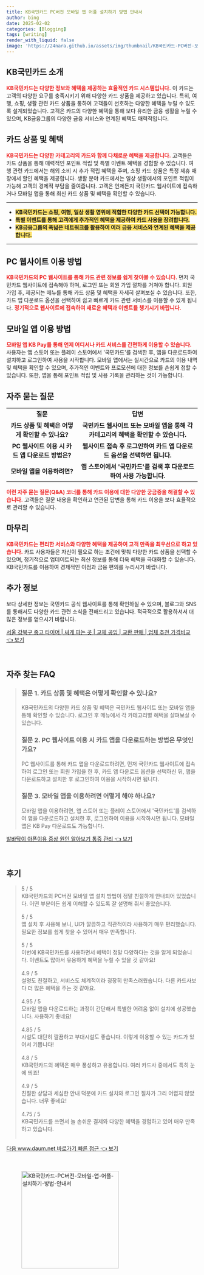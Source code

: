 ```yaml
---
title: KB국민카드 PC버전 모바일 앱 어플 설치하기 방법 안내서
author: bing
date: 2025-02-02
categories: [Blogging]
tags: [writing]
render_with_liquid: false
image: 'https://24nara.github.io/assets/img/thumbnail/KB국민카드-PC버전-모바일-앱-어플-설치하기-방법-안내서.webp'
---
```



<h2 id='KB국민카드_소개'>KB국민카드 소개</h2>

<p><b><span style="color: #ee2323;">KB국민카드는 다양한 정보와 혜택을 제공하는 효율적인 카드 시스템입니다.</span></b> 이 카드는 고객의 다양한 요구를 충족시키기 위해 다양한 카드 상품을 제공하고 있습니다. 특히, 여행, 쇼핑, 생활 관련 카드 상품을 통하여 고객들이 선호하는 다양한 혜택을 누릴 수 있도록 설계되었습니다. 고객은 카드의 다양한 혜택을 통해 보다 유리한 금융 생활을 누릴 수 있으며, KB금융그룹의 다양한 금융 서비스와 연계된 혜택도 매력적입니다.</p>

<h2 id='카드상품_및_혜택'>카드 상품 및 혜택</h2>

<p><b><span style="color: #ee2323;">KB국민카드는 다양한 카테고리의 카드와 함께 다채로운 혜택을 제공합니다.</span></b> 고객들은 카드 상품을 통해 매력적인 포인트 적립 및 특별 이벤트 혜택을 경험할 수 있습니다. 여행 관련 카드에서는 해외 소비 시 추가 적립 혜택을 주며, 쇼핑 카드 상품은 특정 제휴 매장에서 할인 혜택을 제공합니다. 생활 분야 카드에서는 일상 생활에서의 포인트 적립이 가능해 고객의 경제적 부담을 줄여줍니다. 고객은 언제든지 국민카드 웹사이트에 접속하거나 모바일 앱을 통해 최신 카드 상품 및 혜택을 확인할 수 있습니다.</p>

<hr />

<ul>
    <li><b><span style="background-color: #ffe066;">KB국민카드는 쇼핑, 여행, 일상 생활 영위에 적합한 다양한 카드 선택이 가능합니다.</span></b></li>
    <li><b><span style="background-color: #ffe066;">특별 이벤트를 통해 고객에게 추가적인 혜택을 제공하여 카드 사용을 장려합니다.</span></b></li>
    <li><b><span style="background-color: #ffe066;">KB금융그룹의 폭넓은 네트워크를 활용하여 여러 금융 서비스와 연계된 혜택을 제공합니다.</span></b></li>
</ul>

<hr />

<h2 id='PC웹사이트_이용_방법'>PC 웹사이트 이용 방법</h2>

<p><b><span style="color: #ee2323;">KB국민카드의 PC 웹사이트를 통해 카드 관련 정보를 쉽게 찾아볼 수 있습니다.</span></b> 먼저 국민카드 웹사이트에 접속해야 하며, 로그인 또는 회원 가입 절차를 거쳐야 합니다. 회원 가입 후, 제공되는 메뉴를 통해 카드 상품 및 혜택을 자세히 살펴보실 수 있습니다. 또한, 카드 앱 다운로드 옵션을 선택하여 쉽고 빠르게 카드 관련 서비스를 이용할 수 있게 됩니다. <b><span style="color: #ee2323;">정기적으로 웹사이트에 접속하여 새로운 혜택과 이벤트를 챙기시기 바랍니다.</span></b></p>

<h2 id='모바일앱_이용_방법'>모바일 앱 이용 방법</h2>

<p><b><span style="color: #ee2323;">모바일 앱 KB Pay를 통해 언제 어디서나 카드 서비스를 간편하게 이용할 수 있습니다.</span></b> 사용자는 앱 스토어 또는 플레이 스토어에서 '국민카드'를 검색한 후, 앱을 다운로드하여 설치하고 로그인하여 사용을 시작합니다. 모바일 앱에서는 실시간으로 카드의 이용 내역 및 혜택을 확인할 수 있으며, 추가적인 이벤트와 프로모션에 대한 정보를 손쉽게 접할 수 있습니다. 또한, 앱을 통해 포인트 적립 및 사용 기록을 관리하는 것이 가능합니다.</p>

<h2 id='자주_묻는_질문'>자주 묻는 질문</h2>

<table>
    <tr>
        <td style="text-align: center; height: 17px;"><b>질문</b></td>
        <td style="text-align: center; height: 17px;"><b>답변</b></td>
    </tr>
    <tr>
        <td style="text-align: center; height: 17px;"><b>카드 상품 및 혜택은 어떻게 확인할 수 있나요?</b></td>
        <td style="text-align: center; height: 17px;"><b>국민카드 웹사이트 또는 모바일 앱을 통해 각 카테고리의 혜택을 확인할 수 있습니다.</b></td>
    </tr>
    <tr>
        <td style="text-align: center; height: 17px;"><b>PC 웹사이트 이용 시 카드 앱 다운로드 방법은?</b></td>
        <td style="text-align: center; height: 17px;"><b>웹사이트 접속 후 로그인하여 카드 앱 다운로드 옵션을 선택하면 됩니다.</b></td>
    </tr>
    <tr>
        <td style="text-align: center; height: 17px;"><b>모바일 앱을 이용하려면?</b></td>
        <td style="text-align: center; height: 17px;"><b>앱 스토어에서 '국민카드'를 검색 후 다운로드하여 사용 가능합니다.</b></td>
    </tr>
</table>

<p><b><span style="color: #ee2323;">이런 자주 묻는 질문(Q&A) 코너를 통해 카드 이용에 대한 다양한 궁금증을 해결할 수 있습니다.</span></b> 고객들은 질문 내용을 확인하고 연관된 답변을 통해 카드 이용을 보다 효율적으로 관리할 수 있습니다.</p>

<h2 id='마무리'>마무리</h2>

<p><b><span style="color: #ee2323;">KB국민카드는 편리한 서비스와 다양한 혜택을 제공하여 고객 만족을 최우선으로 하고 있습니다.</span></b> 카드 사용자들은 자신이 필요로 하는 조건에 맞춰 다양한 카드 상품을 선택할 수 있으며, 정기적으로 업데이트되는 최신 정보를 통해 더욱 혜택을 극대화할 수 있습니다. KB국민카드를 이용하여 경제적인 이점과 금융 편의를 누리시기 바랍니다.</p>

<h2 id='추가정보'>추가 정보</h2>

<p>보다 상세한 정보는 국민카드 공식 웹사이트를 통해 확인하실 수 있으며, 블로그와 SNS를 통해서도 다양한 카드 관련 소식을 전해드리고 있습니다. 적극적으로 활용하셔서 더 많은 정보를 얻으시기 바랍니다.</p>


<p><a class="click-button" title="서울 강북구 중고 타이어 | 싸게 파는 곳 | 교체 공임 | 교환 판매 | 업체 추천 가격비교" href="https://24nara.github.io/posts/%EC%84%9C%EC%9A%B8-%EA%B0%95%EB%B6%81%EA%B5%AC-%EC%A4%91%EA%B3%A0-%ED%83%80%EC%9D%B4%EC%96%B4-%EC%8B%B8%EA%B2%8C-%ED%8C%8C%EB%8A%94-%EA%B3%B3-%EA%B5%90%EC%B2%B4-%EA%B3%B5%EC%9E%84-%EA%B5%90%ED%99%98-%ED%8C%90%EB%A7%A4-%EC%97%85%EC%B2%B4-%EC%B6%94%EC%B2%9C-%EA%B0%80%EA%B2%A9%EB%B9%84%EA%B5%90/" rel="dofollow">서울 강북구 중고 타이어 | 싸게 파는 곳 | 교체 공임 | 교환 판매 | 업체 추천 가격비교 👈 보기</a></p><br>
<h2 id='자주_찾는_FAQ'>자주 찾는 FAQ</h2>
<div itemscope="" itemtype="https://schema.org/FAQPage">
<blockquote>
<div itemscope="" itemprop="mainEntity" itemtype="https://schema.org/Question">
<h3 itemprop="name">질문 1. 카드 상품 및 혜택은 어떻게 확인할 수 있나요?</h3>
<div itemscope="" itemprop="acceptedAnswer" itemtype="https://schema.org/Answer">
<span itemprop="text">
<p>KB국민카드의 다양한 카드 상품 및 혜택은 국민카드 웹사이트 또는 모바일 앱을 통해 확인할 수 있습니다. 로그인 후 메뉴에서 각 카테고리별 혜택을 살펴보실 수 있습니다.</p>
</span>
</div>
</div>
<div itemscope="" itemprop="mainEntity" itemtype="https://schema.org/Question">
<h3 itemprop="name">질문 2. PC 웹사이트 이용 시 카드 앱을 다운로드하는 방법은 무엇인가요?</h3>
<div itemscope="" itemprop="acceptedAnswer" itemtype="https://schema.org/Answer">
<span itemprop="text">
<p>PC 웹사이트를 통해 카드 앱을 다운로드하려면, 먼저 국민카드 웹사이트에 접속하여 로그인 또는 회원 가입을 한 후, 카드 앱 다운로드 옵션을 선택하신 뒤, 앱을 다운로드하고 설치한 후 로그인하여 이용을 시작하시면 됩니다.</p>
</span>
</div>
</div>
<div itemscope="" itemprop="mainEntity" itemtype="https://schema.org/Question">
<h3 itemprop="name">질문 3. 모바일 앱을 이용하려면 어떻게 해야 하나요?</h3>
<div itemscope="" itemprop="acceptedAnswer" itemtype="https://schema.org/Answer">
<span itemprop="text">
<p>모바일 앱을 이용하려면, 앱 스토어 또는 플레이 스토어에서 '국민카드'를 검색하여 앱을 다운로드하고 설치한 후, 로그인하여 이용을 시작하시면 됩니다. 모바일 앱은 KB Pay 다운로드도 가능합니다.</p>
</span>
</div>
</div>
</blockquote>
</div>
<p><a class="click-button" title="발바닥이 아픈이유 증상 원인 알아보기 통증 관리" href="https://24nara.github.io/posts/%EB%B0%9C%EB%B0%94%EB%8B%A5%EC%9D%B4-%EC%95%84%ED%94%88%EC%9D%B4%EC%9C%A0-%EC%A6%9D%EC%83%81-%EC%9B%90%EC%9D%B8-%EC%95%8C%EC%95%84%EB%B3%B4%EA%B8%B0-%ED%86%B5%EC%A6%9D-%EA%B4%80%EB%A6%AC/" rel="dofollow">발바닥이 아픈이유 증상 원인 알아보기 통증 관리 👈 보기</a></p><br>
<h2 id='후기'>후기</h2>
<div itemscope itemtype="https://schema.org/Product">
  <blockquote>
  <div itemprop="review" itemscope itemtype="https://schema.org/Review">
      <div itemprop="reviewRating" itemscope itemtype="https://schema.org/Rating"> <span itemprop="ratingValue">5</span> / <span itemprop="bestRating">5</span> </div>
      <span itemprop="reviewBody">KB국민카드의 PC버전 모바일 앱 설치 방법이 정말 친절하게 안내되어 있었습니다. 어떤 부분이든 쉽게 이해할 수 있도록 잘 설명해 줘서 좋았습니다.</span>
  </div>
  <br>
  <div itemprop="review" itemscope itemtype="https://schema.org/Review">
      <div itemprop="reviewRating" itemscope itemtype="https://schema.org/Rating"> <span itemprop="ratingValue">5</span> / <span itemprop="bestRating">5</span> </div>
      <span itemprop="reviewBody">앱 설치 후 사용해 보니, UI가 깔끔하고 직관적이라 사용하기 매우 편리했습니다. 필요한 정보를 쉽게 찾을 수 있어서 매우 만족합니다.</span>
  </div>
  <br>
  <div itemprop="review" itemscope itemtype="https://schema.org/Review">
      <div itemprop="reviewRating" itemscope itemtype="https://schema.org/Rating"> <span itemprop="ratingValue">5</span> / <span itemprop="bestRating">5</span> </div>
      <span itemprop="reviewBody">이번에 KB국민카드를 사용하면서 혜택이 정말 다양하다는 것을 알게 되었습니다. 이벤트도 많아서 유용하게 혜택을 누릴 수 있을 것 같아요!</span>
  </div>
  <br>
  <div itemprop="review" itemscope itemtype="https://schema.org/Review">
      <div itemprop="reviewRating" itemscope itemtype="https://schema.org/Rating"> <span itemprop="ratingValue">4.9</span> / <span itemprop="bestRating">5</span> </div>
      <span itemprop="reviewBody">설명도 친절하고, 서비스도 체계적이라 굉장히 만족스러웠습니다. 다른 카드사보다 더 많은 혜택을 주는 것 같아요.</span>
  </div>
  <br>
  <div itemprop="review" itemscope itemtype="https://schema.org/Review">
      <div itemprop="reviewRating" itemscope itemtype="https://schema.org/Rating"> <span itemprop="ratingValue">4.95</span> / <span itemprop="bestRating">5</span> </div>
      <span itemprop="reviewBody">모바일 앱을 다운로드하는 과정이 간단해서 특별한 어려움 없이 설치에 성공했습니다. 사용하기 좋네요!</span>
  </div>
  <br>
  <div itemprop="review" itemscope itemtype="https://schema.org/Review">
      <div itemprop="reviewRating" itemscope itemtype="https://schema.org/Rating"> <span itemprop="ratingValue">4.85</span> / <span itemprop="bestRating">5</span> </div>
      <span itemprop="reviewBody">시설도 대단히 깔끔하고 부대시설도 좋습니다. 이렇게 이용할 수 있는 카드가 있어서 기쁩니다!</span>
  </div>
  <br>
  <div itemprop="review" itemscope itemtype="https://schema.org/Review">
      <div itemprop="reviewRating" itemscope itemtype="https://schema.org/Rating"> <span itemprop="ratingValue">4.8</span> / <span itemprop="bestRating">5</span> </div>
      <span itemprop="reviewBody">KB국민카드의 혜택은 매우 풍성하고 유용합니다. 여러 카드사 중에서도 특히 눈에 띄죠!</span>
  </div>
  <br>
  <div itemprop="review" itemscope itemtype="https://schema.org/Review">
      <div itemprop="reviewRating" itemscope itemtype="https://schema.org/Rating"> <span itemprop="ratingValue">4.9</span> / <span itemprop="bestRating">5</span> </div>
      <span itemprop="reviewBody">친절한 상담과 세심한 안내 덕분에 카드 설치와 로그인 절차가 그리 어렵지 않았습니다. 너무 좋네요!</span>
  </div>
  <br>
  <div itemprop="review" itemscope itemtype="https://schema.org/Review">
      <div itemprop="reviewRating" itemscope itemtype="https://schema.org/Rating"> <span itemprop="ratingValue">4.75</span> / <span itemprop="bestRating">5</span> </div>
      <span itemprop="reviewBody">KB국민카드를 쓰면서 늘 손쉬운 결제와 다양한 혜택을 경험하고 있어 매우 만족하고 있습니다.</span>
  </div>
  <br>
  </blockquote>
</div>
<p><a class="click-button" title="다음 www.daum.net 바로가기 빠른 접근" href="https://24nara.github.io/posts/%EB%8B%A4%EC%9D%8C-www.daum.net-%EB%B0%94%EB%A1%9C%EA%B0%80%EA%B8%B0-%EB%B9%A0%EB%A5%B8-%EC%A0%91%EA%B7%BC/" rel="dofollow">다음 www.daum.net 바로가기 빠른 접근 👈 보기</a></p><br>
<figure class="image"><img src="https://24nara.github.io/assets/img/thumbnail/KB국민카드-PC버전-모바일-앱-어플-설치하기-방법-안내서.webp" alt="KB국민카드-PC버전-모바일-앱-어플-설치하기-방법-안내서" width="256" height="256"></figure>